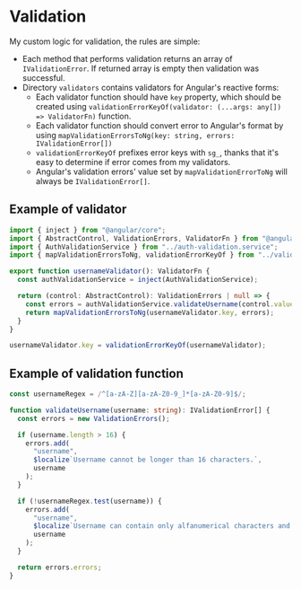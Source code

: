 # Validation

My custom logic for validation, the rules are simple:
- Each method that performs validation returns an array of `IValidationError`. If returned array is empty then validation was successful.
- Directory `validators` contains validators for Angular's reactive forms:
  * Each validator function should have `key` property, which should be created using `validationErrorKeyOf(validator: (...args: any[]) => ValidatorFn)` function.
  * Each validator function should convert error to Angular's format by using `mapValidationErrorsToNg(key: string, errors: IValidationError[])`
  * `validationErrorKeyOf` prefixes error keys with `sg_`, thanks that it's easy to determine if error comes from my validators.
  * Angular's validation errors' value set by `mapValidationErrorToNg` will always be `IValidationError[]`.

## Example of validator
```ts
import { inject } from "@angular/core";
import { AbstractControl, ValidationErrors, ValidatorFn } from "@angular/forms";
import { AuthValidationService } from "../auth-validation.service";
import { mapValidationErrorsToNg, validationErrorKeyOf } from "../validation";

export function usernameValidator(): ValidatorFn {
  const authValidationService = inject(AuthValidationService);

  return (control: AbstractControl): ValidationErrors | null => {
    const errors = authValidationService.validateUsername(control.value);
    return mapValidationErrorsToNg(usernameValidator.key, errors);
  }
}

usernameValidator.key = validationErrorKeyOf(usernameValidator);
```

## Example of validation function
```ts
const usernameRegex = /^[a-zA-Z][a-zA-Z0-9_]*[a-zA-Z0-9]$/;

function validateUsername(username: string): IValidationError[] {
  const errors = new ValidationErrors();

  if (username.length > 16) {
    errors.add(
      "username",
      $localize`Username cannot be longer than 16 characters.`,
      username
    );
  }

  if (!usernameRegex.test(username)) {
    errors.add(
      "username",
      $localize`Username can contain only alfanumerical characters and userscores. Username can't start with number or underscore and can't end with underscore.`,
      username
    );
  }

  return errors.errors;
}
```
